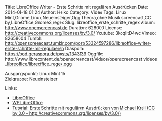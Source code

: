 Title: LibreOffice Writer - Erste Schritte mit regulären Ausdrücken
Date: 2014-01-18 01:24
Author: Heiko
Category: Video
Tags: Linux Mint,Gnome,Linux,Neueinsteiger,Ogg Theora,ohne Musik,screencast,CC by,LibreOffice,Gnome3,regex
Slug: libreoffice_erste_schritte_regex
Album: http://www.openscreencast.de
Duration: 628000
License: http://creativecommons.org/licenses/by/3.0/
Youtube: 3koqIitD4wc
Vimeo: 82658004
Tumblr: http://openscreencast.tumblr.com/post/53324597286/libreoffice-writer-erste-schritte-mit-regulaeren
Diaspora: https://pod.geraspora.de/posts/1343139
Oggfile: http://www.librecontent.de/openscreencast/videos/openscreencast_videos_libreoffice/libreoffice_regex.ogg

Ausgangspunkt: Linux Mint 15  
Zielgruppe: Neueinsteiger  

Links:

  * [LibreOffice](http://de.libreoffice.org/hilfe-kontakt/handbuecher/ "Link zu LibreOffice" )
  * [WP:LibreOffice](http://de.wikipedia.org/wiki/Libreoffice "LibreOffice" )
  * [Tutorial: Erste Schritte mit regulären Ausdrücken von Michael Kreil (CC by 3.0 - http://creativecommons.org/licenses/by/3.0/)](http://www.opendatacity.de/tutorial-erste-schritte-mit-regularen-ausdrucken/ "opendatacity.de" )


